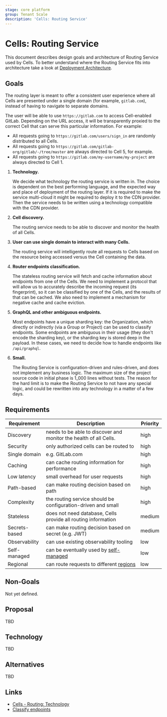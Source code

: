 ```yaml
---
stage: core platform
group: Tenant Scale
description: 'Cells: Routing Service'
---
```


# Cells: Routing Service

This document describes design goals and architecture of Routing Service
used by Cells. To better understand where the Routing Service fits
into architecture take a look at [Deployment Architecture](deployment-architecture.md).

## Goals

The routing layer is meant to offer a consistent user experience where all Cells are presented under a single domain (for example, `gitlab.com`), instead of having to navigate to separate domains.

The user will be able to use `https://gitlab.com` to access Cell-enabled GitLab.
Depending on the URL access, it will be transparently proxied to the correct Cell that can serve this particular information.
For example:

- All requests going to `https://gitlab.com/users/sign_in` are randomly distributed to all Cells.
- All requests going to `https://gitlab.com/gitlab-org/gitlab/-/tree/master` are always directed to Cell 5, for example.
- All requests going to `https://gitlab.com/my-username/my-project` are always directed to Cell 1.

1. **Technology.**

    We decide what technology the routing service is written in.
    The choice is dependent on the best performing language, and the expected way and place of deployment of the routing layer.
    If it is required to make the service multi-cloud it might be required to deploy it to the CDN provider.
    Then the service needs to be written using a technology compatible with the CDN provider.

1. **Cell discovery.**

    The routing service needs to be able to discover and monitor the health of all Cells.

1. **User can use single domain to interact with many Cells.**

    The routing service will intelligently route all requests to Cells based on the resource being
    accessed versus the Cell containing the data.

1. **Router endpoints classification.**

    The stateless routing service will fetch and cache information about endpoints from one of the Cells.
    We need to implement a protocol that will allow us to accurately describe the incoming request (its fingerprint), so it can be classified by one of the Cells, and the results of that can be cached.
    We also need to implement a mechanism for negative cache and cache eviction.

1. **GraphQL and other ambiguous endpoints.**

    Most endpoints have a unique sharding key: the Organization, which directly or indirectly (via a Group or Project) can be used to classify endpoints.
    Some endpoints are ambiguous in their usage (they don't encode the sharding key), or the sharding key is stored deep in the payload.
    In these cases, we need to decide how to handle endpoints like `/api/graphql`.

1. **Small.**

    The Routing Service is configuration-driven and rules-driven, and does not implement any business logic.
    The maximum size of the project source code in initial phase is 1_000 lines without tests.
    The reason for the hard limit is to make the Routing Service to not have any special logic,
    and could be rewritten into any technology in a matter of a few days.

## Requirements

| Requirement   | Description                                                       | Priority |
|---------------|-------------------------------------------------------------------|----------|
| Discovery     | needs to be able to discover and monitor the health of all Cells. | high     |
| Security      | only authorized cells can be routed to                            | high     |
| Single domain | e.g. GitLab.com                                                   | high     |
| Caching       | can cache routing information for performance                     | high     |
| Low latency   | small overhead for user requests                                  | high     |
| Path-based    | can make routing decision based on path                           | high     |
| Complexity    | the routing service should be configuration-driven and small      | high     |
| Stateless     | does not need database, Cells provide all routing information     | medium   |
| Secrets-based | can make routing decision based on secret (e.g. JWT)              | medium   |
| Observability | can use existing observability tooling                            | low      |
| Self-managed  | can be eventually used by [self-managed](goals.md#self-managed)   | low      |
| Regional      | can route requests to different [regions](goals.md#regions)       | low       |

## Non-Goals

Not yet defined.

## Proposal

TBD

## Technology

TBD

## Alternatives

TBD

## Links

- [Cells - Routing: Technology](https://gitlab.com/groups/gitlab-org/-/epics/11002)
- [Classify endpoints](https://gitlab.com/gitlab-org/gitlab/-/issues/430330)
